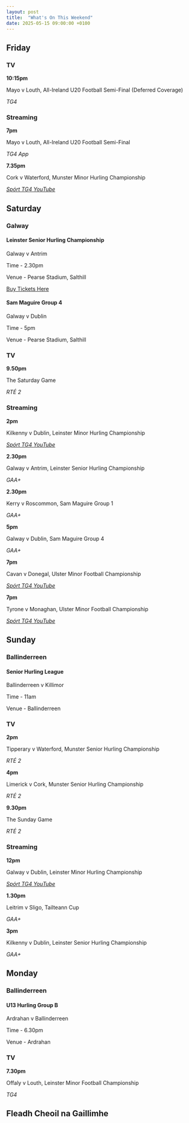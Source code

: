 ```yaml
---
layout: post
title:  "What's On This Weekend"
date: 2025-05-15 09:00:00 +0100
---
```

## Friday

### TV

**10:15pm**

Mayo v Louth, All-Ireland U20 Football Semi-Final (Deferred Coverage)

*TG4*

### Streaming

**7pm**

Mayo v Louth, All-Ireland U20 Football Semi-Final

*TG4 App*

**7.35pm**

Cork v Waterford, Munster Minor Hurling Championship

[*Spórt TG4 YouTube*](https://www.youtube.com/watch?v=30KccRUaPfw)

## Saturday

### Galway

#### Leinster Senior Hurling Championship

Galway v Antrim

Time \- 2.30pm

Venue \- Pearse Stadium, Salthill

[Buy Tickets Here](https://www.ticketmaster.ie/galway-v-wexford-leinster-senior-hurling-co-galway-10-05-2025/event/1800627BE5238688)

#### Sam Maguire Group 4

Galway v Dublin

Time \- 5pm

Venue \- Pearse Stadium, Salthill

### TV

**9.50pm**

The Saturday Game

*RTÉ 2*

### Streaming

**2pm**

Kilkenny v Dublin, Leinster Minor Hurling Championship

[*Spórt TG4 YouTube*](https://www.youtube.com/watch?v=u5W7m1ic9RQ)

**2.30pm**

Galway v Antrim, Leinster Senior Hurling Championship

*GAA+*

**2.30pm**

Kerry v Roscommon, Sam Maguire Group 1

*GAA+*

**5pm**

Galway v Dublin, Sam Maguire Group 4

*GAA+*

**7pm**

Cavan v Donegal, Ulster Minor Football Championship

[*Spórt TG4 YouTube*](https://www.youtube.com/watch?v=5dbCr3jy7f0)

**7pm**

Tyrone v Monaghan, Ulster Minor Football Championship

[*Spórt TG4 YouTube*](https://www.youtube.com/watch?v=Ielw_-cToBs)

## Sunday

### Ballinderreen

#### Senior Hurling League

Ballinderreen v Killimor

Time \- 11am

Venue \- Ballinderreen

### TV

**2pm**

Tipperary v Waterford, Munster Senior Hurling Championship

*RTÉ 2*

**4pm**

Limerick v Cork, Munster Senior Hurling Championship

*RTÉ 2*

**9.30pm**

The Sunday Game

*RTÉ 2*

### Streaming

**12pm**

Galway v Dublin, Leinster Minor Hurling Championship

[*Spórt TG4 YouTube*](https://www.youtube.com/watch?v=LC8Bzjw5iE4)

**1.30pm**

Leitrim v Sligo, Tailteann Cup

*GAA+*

**3pm**

Kilkenny v Dublin, Leinster Senior Hurling Championship

*GAA+*

## Monday

### Ballinderreen

#### U13 Hurling Group B

Ardrahan v Ballinderreen

Time \- 6.30pm

Venue \- Ardrahan

### TV

**7.30pm**

Offaly v Louth, Leinster Minor Football Championship

*TG4*

## Fleadh Cheoil na Gaillimhe

